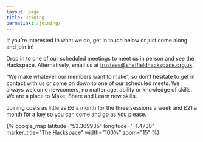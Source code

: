 ```yaml
---
layout: page
title: Joining
permalink: /joining/
---
```


If you’re interested in what we do, get in touch below or just come along and join in!

Drop in to one of our scheduled meetings to meet us in person and see the Hackspace. Alternatively, email us at [trustees@sheffieldhackspace.org.uk](mailto:trustees@sheffieldhackspace.org.uk).

“We make whatever our members want to make”, so don’t hesitate to get in contact with us or come on down to one of our scheduled meets. We always welcome newcomers, no matter age, ability or knowledge of skills. We are a place to Make, Share and Learn new skills.

Joining costs as little as £6 a month for the three sessions a week and £21 a month for a key so you can come and go as you please.

{% google_map latitude="53.369935" longitude="-1.4738" marker_title="The Hackspace" width="100%" zoom="15" %}
